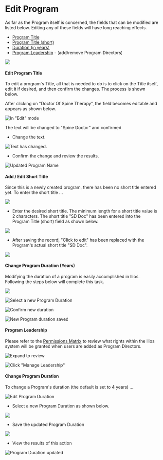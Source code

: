 # Edit Program

 As far as the Program itself is concerned, the fields that can be modified are listed below. Editing any of these fields will have long reaching effects.

* [Program Title](https://iliosproject.gitbook.io/ilios-user-guide/programs/edit-program#edit-program-title)
* [Program Title \(short\)](https://iliosproject.gitbook.io/ilios-user-guide/programs/edit-program#add-edit-short-title)
* [Duration \(in years\)](https://iliosproject.gitbook.io/ilios-user-guide/programs/edit-program#change-program-duration-years)
* [Program Leadership](https://iliosproject.gitbook.io/ilios-user-guide/programs/edit-program#program-leadership) - \(add/remove Program Directors\)

![](../.gitbook/assets/screen-shot-2021-09-27-at-3.31.48-pm.png)

#### Edit Program Title

To edit a program's Title, all that is needed to do is to click on the Title itself, edit it if desired, and then confirm the changes. The process is shown below.

After clicking on "Doctor Of Spine Therapy", the field becomes editable and appears as shown below. 

![In &quot;Edit&quot; mode](../.gitbook/assets/screen-shot-2021-09-27-at-3.28.26-pm.png)

The text will be changed to "Spine Doctor" and confirmed.

* Change the text.

![Text has changed.](../.gitbook/assets/editprogrw3.png)

* Confirm the change and review the results.

![Updated Program Name](../.gitbook/assets/editprogrw4.png)

#### Add / Edit Short Title

Since this is a newly created program, there has been no short title entered yet. To enter the short title ...

![](../.gitbook/assets/editprogrw7.png)

* Enter the desired short title. The minimum length for a short title value is 2 characters. The short title "SD Doc" has been entered into the Program Title \(short\) field as shown below.

![](../.gitbook/assets/editprogrw8.png)

* After saving the record, "Click to edit" has been replaced with the Program's actual short title "SD Doc".

![](../.gitbook/assets/editprogrw9.png)

#### Change Program Duration \(Years\)

Modifying the duration of a program is easily accomplished in Ilios. Following the steps below will complete this task.

![](../.gitbook/assets/editprogrw10.png)

![Select a new Program Duration](../.gitbook/assets/editprogrw11.png)

![Confirm new duration](../.gitbook/assets/editprogrw12%20%281%29.png)

![New Program duration saved](../.gitbook/assets/editprogrw13%20%281%29.png)

#### Program Leadership

Please refer to the [Permissions Matrix](https://docs.google.com/spreadsheets/d/1FbR53C2clvNoWZHMElQRfuJ4jHbZtr5pFl11et0zszY/edit?ts=5ad90141#gid=0) to review what rights within the Ilios system will be granted when users are added as Program Directors.

![Expand to review](../.gitbook/assets/editprogrw15.png)

![Click &quot;Manage Leadership&quot;](../.gitbook/assets/editprogrw14.png)

#### Change Program Duration

To change a Program's duration \(the default is set to 4 years\) ...

![Edit Program Duration](../.gitbook/assets/editprogrw10%20%281%29.png)

* Select a new Program Duration as shown below. 

![](../.gitbook/assets/editprogrw11%20%281%29.png)

* Save the updated Program Duration

![](../.gitbook/assets/editprogrw12.png)

* View the results of this action

![Program Duration updated](../.gitbook/assets/editprogrw13.png)

